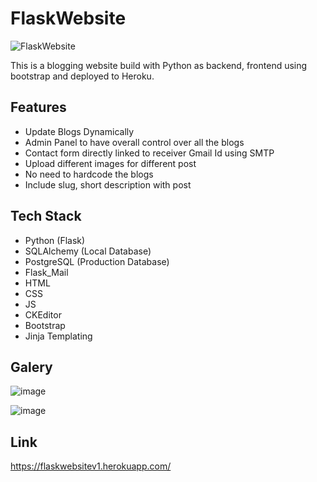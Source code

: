 # FlaskWebsite

![FlaskWebsite](https://socialify.git.ci/kaustubhgupta/FlaskWebsite/image?language=1&theme=Light&stargazers=1&description=1&pulls=1&issues=1&forks=1&owner=1)

This is a blogging website build with Python as backend, frontend using bootstrap and deployed to Heroku.

## Features
- Update Blogs Dynamically
- Admin Panel to have overall control over all the blogs
- Contact form directly linked to receiver Gmail Id using SMTP
- Upload different images for different post
- No need to hardcode the blogs 
- Include slug, short description with post
## Tech Stack
- Python (Flask)
- SQLAlchemy (Local Database)
- PostgreSQL (Production Database)
- Flask_Mail 
- HTML
- CSS
- JS
- CKEditor
- Bootstrap
- Jinja Templating

## Galery

![image](https://user-images.githubusercontent.com/43691873/132037878-7d9e4341-341a-42ef-b097-00c3f7d92821.png)

![image](https://user-images.githubusercontent.com/43691873/132037936-65563d40-ca47-44cf-a3e3-fe6b1e304e20.png)

## Link
https://flaskwebsitev1.herokuapp.com/

